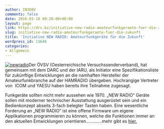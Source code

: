 ```yaml
---
author: IN3DOV
comments: false
date: 2016-03-10 09:28:00+00:00
layout: page
link: https://drc.bz/initiative-new-radio-amateurfunkgeraete-fuer-die-zukunft/
slug: initiative-new-radio-amateurfunkgeraete-fuer-die-zukunft
title: 'Initiative NEW RADIO: Amateurfunkgeräte für die Zukunft'
wordpress_id: 11646
categories:
- Allgemein
---
```


[![newradio](https://drc.bz/wp-content/uploads/2016/03/newradio.png)](https://drc.bz/wp-content/uploads/2016/03/newradio.png)Der ÖVSV (Oesterreichische Versuchssenderverband), hat gemeinsam mit dem DARC und der IARU, als Initiator eine Spezifikationsliste für zukünftige Entwicklungen an die namhaften Hersteller der Amateurfunkbranche auf der HAM­RADIO übergeben. Hochrangige Vertreter von  ICOM und YAESU haben bereits ihre Teilnahme zugesagt.




Funkgeräte sollten nicht mehr aussehen wie 1970. „NEW RADIO“ Geräte sollen mit moderner technischer Ausstattung ausgerüstet sein und ein Bedienkonzept abseits 3-fach belegter Tasten haben. Eine wesentliche Forderung an „NEW RADIO“ ist eine offene Firmware um eigene Applikationen programmieren zu können, welche die Funktionen immer an den aktuellen Entwicklungen orientieren.............mehr gibt es [hier](http://www.newradio.eu/?page_id=2)[.](%20http://www.newradio.eu/?page_id=2)



